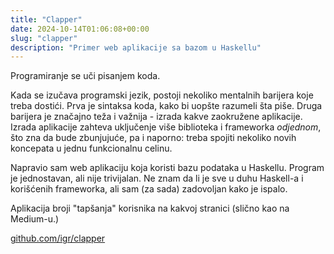 ```yaml
---
title: "Clapper"
date: 2024-10-14T01:06:08+00:00
slug: "clapper"
description: "Primer web aplikacije sa bazom u Haskellu"
---
```


Programiranje se uči pisanjem koda.

Kada se izučava programski jezik, postoji nekoliko mentalnih barijera koje treba dostići. Prva je sintaksa koda, kako bi uopšte razumeli šta piše. Druga barijera je značajno teža i važnija - izrada kakve zaokružene aplikacije. Izrada aplikacije zahteva uključenje više biblioteka i frameworka _odjednom_, što zna da bude zbunjujuće, pa i naporno: treba spojiti nekoliko novih koncepata u jednu funkcionalnu celinu.

Napravio sam web aplikaciju koja koristi bazu podataka u Haskellu. Program je jednostavan, ali nije trivijalan. Ne znam da li je sve u duhu Haskell-a i korišćenih frameworka, ali sam (za sada) zadovoljan kako je ispalo.

Aplikacija broji "tapšanja" korisnika na kakvoj stranici (slično kao na Medium-u.)

[github.com/igr/clapper](https://github.com/igr/clapper)
